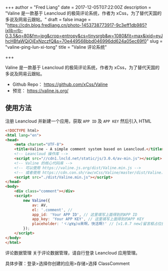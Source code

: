 +++
author = "Fred Liang"
date = 2017-12-05T07:22:00Z
description = "Valine 是一款基于 Leancloud 的极简评论系统，作者为 xCss，为了替代天国的多说及网易云跟帖。"
draft = false
image = "https://cdn.blog.fredliang.cn/photo-1453738773917-9c3eff1db985?ixlib=rb-0.3.5&q=80&fm=jpg&crop=entropy&cs=tinysrgb&w=1080&fit=max&ixid=eyJhcHBfaWQiOjExNzczfQ&s=70e449568bbd046996dd624a05ec69f0"
slug = "valine-ping-lun-xi-tong"
title = "Valine  评论系统"

+++

Valine 是一款基于 Leancloud 的极简评论系统，作者为 xCss，为了替代天国的多说及网易云跟帖。

- Github Repo： https://github.com/xCss/Valine
- 预览： https://valine.js.org/

## 使用方法
注册 Leancloud 并新建一个应用，获取 `APP ID` 及 `APP KEY`
然后引入 HTML

``` html
<!DOCTYPE html>
<html lang="en">
<head>
    <meta charset="UTF-8">
    <title>Valine - A simple comment system based on Leancloud.</title>
    <!-- Leancloud 操作库 -->
    <script src="//cdn1.lncld.net/static/js/3.0.4/av-min.js"></script>
    <!-- Valine 的核心代码库 -->
    <!-- 可以使用 https://valine.js.org/dist/Valine.min.js -->
    <!-- 或者使用 https://cdn.con.sh/raw/xCss/Valine/master/dist/Valine.min.js （国内 CDN） -->
    <script src="./dist/Valine.min.js"></script>
</head>
<body>
    <div class="comment"></div>
    <script>
        new Valine({
            av: AV, 
            el: '.comment', // 
            app_id: 'Your APP ID', // 这里填写上面得到的APP ID
            app_key: 'Your APP KEY', // 这里填写上面得到的APP KEY
            placeholder: 'ヾﾉ≧∀≦)o来啊，快活啊!' // [v1.0.7 new]留言框占位提示文字
        });
    </script>
</body>
</html>
```

评论数据管理
关于评论数据管理，请自行登录 Leancloud 应用管理。

具体步骤：登录>选择你创建的应用>存储>选择 ClassComment

